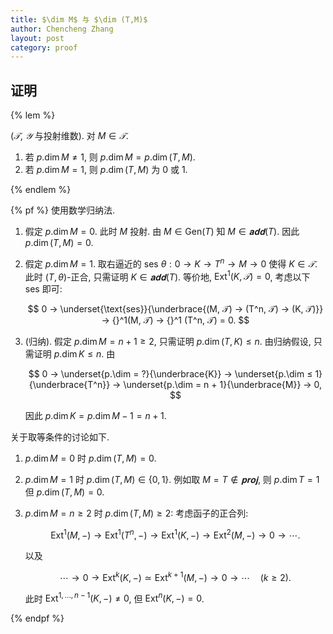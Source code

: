 ```yaml
---
title: $\dim M$ 与 $\dim (T,M)$
author: Chencheng Zhang
layout: post
category: proof
---
```

## 证明

{% lem %}

($𝒯$, $𝒴$ 与投射维数). 对 $M ∈ 𝒯$.

1. 若 $p.\dim M ≠ 1$, 则 $p.\dim M = p.\dim (T,M)$.
2. 若 $p.\dim M = 1$, 则 $p.\dim (T,M)$ 为 $0$ 或 $1$.

{% endlem %}

{% pf %}
使用数学归纳法.

1. 假定 $p.\dim M = 0$. 此时 $M$ 投射. 由 $M ∈ \mathrm{Gen}(T)$ 知 $M ∈ 𝐚𝐝𝐝(T)$. 因此 $p.\dim (T,M) = 0$.
2. 假定 $p.\dim M = 1$. 取右逼近的 ses $θ : 0 → K → T^n → M → 0$ 使得 $K ∈ 𝒯$. 此时 $(T, θ)$-正合, 只需证明 $K ∈ 𝐚𝐝𝐝(T)$. 等价地, $\mathrm{Ext}^1(K, 𝒯) = 0$, 考虑以下 ses 即可:

    $$
    0 → \underset{\text{ses}}{\underbrace{(M, 𝒯) → (T^n, 𝒯) → (K, 𝒯)}} → {}^1(M, 𝒯) → {}^1 (T^n, 𝒯) = 0.
    $$

3. (归纳). 假定 $p.\dim M = n+1 ≥ 2$, 只需证明 $p.\dim (T,K) ≤ n$. 由归纳假设, 只需证明 $p.\dim K ≤ n$. 由

   $$
   0 → \underset{p.\dim = ?}{\underbrace{K}} → \underset{p.\dim ≤ 1}{\underbrace{T^n}} → \underset{p.\dim = n + 1}{\underbrace{M}} → 0,
   $$

   因此 $p.\dim K = p.\dim M - 1 = n + 1$.

关于取等条件的讨论如下.

1. $p. \dim M = 0$ 时 $p. \dim (T, M) = 0$.
2. $p.\dim M = 1$ 时 $p.\dim (T,M) ∈ \{0,1\}$. 例如取 $M = T ∉ 𝐩𝐫𝐨𝐣$, 则 $p.\dim T = 1$ 但 $p.\dim (T, M) = 0$.
3. $p.\dim M = n ≥ 2$ 时 $p.\dim (T, M) ≥ 2$: 考虑函子的正合列:

    $$
    \mathrm{Ext}{}^1 (M, -)→\mathrm{Ext}{}^1 (T^n, -)→\mathrm{Ext}{}^1 (K, -)→ \mathrm{Ext}{}^2(M, -) → 0 → \cdots.
    $$

    以及

    $$
    \cdots → 0 → \mathrm{Ext}{}^{k} (K, -) ≃ \mathrm{Ext}{}^{k+1} (M, -) → 0 → \cdots\quad (k ≥ 2).
    $$

    此时 $\mathrm{Ext}{}^{1,\ldots, n-1} (K, -) ≠ 0$, 但 $\mathrm{Ext}{}^n(K, -) =0$.

{% endpf %}
